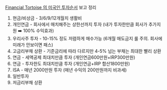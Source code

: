 
[Financial Tortoise 의 미국인 투자순서](https://youtu.be/D0fMKiPI9w8) 보고 정리

1. 현금/비상금 - 3/6/9/12개월치 생활비
2. 개인연금 - 회사에서 매치해주는 상한선까지 투자
   (내가 투자한만큼 회사가 추가지원 ➡️ 100% 수익효과)
3. 우리사주 투자 - 10-15% 정도 저렴하게 매수가능
   (6개월 매도금지 룰 주의. 회사에 미래가 안보이면 패스)
4. 고금리부채 상환 - 기준금리에 따라 다르지만 4-5% 넘는 부채는 최대한 빨리 상환
5. 연금 - 세액공제 최대치만큼 투자
   (개인연금600만원+IRP300만원)
6. 연금 - 투자한도 최대치만큼 투자
   (개인연금+IRP 합산1800만원)
7. ISA - 매년 2000만원 투자
   (매년 수익의 200만원까지 비과세)
8. 일반투자
9. 저금리부채 상환
